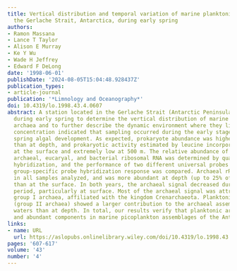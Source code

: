 ```yaml
---
title: Vertical distribution and temporal variation of marine planktonic archaea in
  the Gerlache Strait, Antarctica, during early spring
authors:
- Ramon Massana
- Lance T Taylor
- Alison E Murray
- Ke Y Wu
- Wade H Jeffrey
- Edward F DeLong
date: '1998-06-01'
publishDate: '2024-08-05T15:04:48.928437Z'
publication_types:
- article-journal
publication: '*Limnology and Oceanography*'
doi: 10.4319/lo.1998.43.4.0607
abstract: A station located in the Gerlache Strait (Antarctic Peninsula) was sampled
  during early spring to determine the vertical distribution of marine planktonic
  archaea and to further describe the dynamic environment where they live. Chlorophyll
  concentration indicated that sampling occurred during the early stages of austral
  spring algal development. As expected, prokaryote abundance was higher at surface
  than at depth, and prokaryotic activity estimated by leucine incorporation was low
  at the surface and extremely low at 500 m. The relative abundance of planktonic
  archaeal, eucaryal, and bacterial ribosomal RNA was determined by quantitative rRNA
  hybridization, and the performance of two different universal probes used to normalize
  group‐specific probe hybridization response was compared. Archaeal rRNA was detected
  in all samples analyzed, and was more abundant at depth (up to 25% of total rRNA)
  than at the surface. In both years, the archaeal signal decreased during the sampling
  period, particularly at surface. Most of the archaeal signal was attributable to
  group I archaea, affiliated with the kingdom Crenarchaeota. Planktonic euryarchaeotes
  (group II archaea) showed a larger contribution to the archaeal assemblage in surface
  waters than at depth. In total, our results verify that planktonic archaea are dynamic
  and abundant components in marine picoplankton assemblages of the Antarctic Peninsula.
links:
- name: URL
  url: https://aslopubs.onlinelibrary.wiley.com/doi/10.4319/lo.1998.43.4.0607
pages: '607-617'
volume: '43'
number: '4'
---
```

